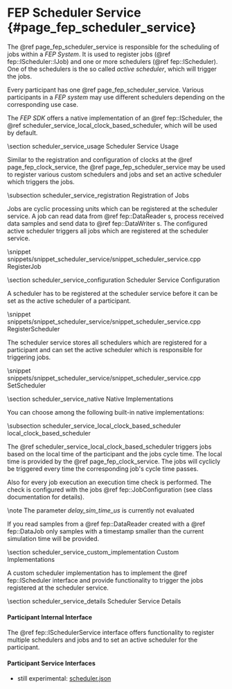 
# FEP Scheduler Service {#page_fep_scheduler_service}

The @ref page_fep_scheduler_service is responsible for the scheduling of jobs within a *FEP System*. It is used to register jobs (@ref fep::IScheduler::IJob) and one or more schedulers (@ref fep::IScheduler). One of the schedulers is the so called *active scheduler*, which will trigger the jobs.

Every participant has one @ref page_fep_scheduler_service. Various participants in a *FEP system* may use different schedulers depending on the corresponding use case. 

The *FEP SDK* offers a native implementation of an @ref fep::IScheduler, the @ref scheduler_service_local_clock_based_scheduler, which will be used by default.

\section scheduler_service_usage Scheduler Service Usage

Similar to the registration and configuration of clocks at the @ref page_fep_clock_service, the @ref page_fep_scheduler_service  may be used to register various custom schedulers and jobs and set an active scheduler which triggers the jobs.

\subsection scheduler_service_registration Registration of Jobs

Jobs are cyclic processing units which can be registered at the scheduler service. A job can read data from @ref fep::DataReader s, process received data samples and send data to @ref fep::DataWriter s. The configured active scheduler triggers all jobs which are registered at the scheduler service.

\snippet snippets/snippet_scheduler_service/snippet_scheduler_service.cpp RegisterJob


\section scheduler_service_configuration Scheduler Service Configuration

A scheduler has to be registered at the scheduler service before it can be set as the active scheduler of a participant.

\snippet snippets/snippet_scheduler_service/snippet_scheduler_service.cpp RegisterScheduler

The scheduler service stores all schedulers which are registered for a participant and can set the active scheduler which is responsible for triggering jobs.

\snippet snippets/snippet_scheduler_service/snippet_scheduler_service.cpp SetScheduler


\section scheduler_service_native Native Implementations

You can choose among the following built-in native implementations:

\subsection scheduler_service_local_clock_based_scheduler local_clock_based_scheduler

The @ref scheduler_service_local_clock_based_scheduler triggers jobs based on the local time of the participant and the jobs cycle time. The local time is provided by the @ref page_fep_clock_service.
The jobs will cyclicly be triggered every time the corresponding job's cycle time passes.

Also for every job execution an execution time check is performed. The check is configured with the jobs @ref fep::JobConfiguration (see class documentation for details).

\note The parameter *delay_sim_time_us* is currently not evaluated

If you read samples from a @ref fep::DataReader created with a @ref fep::DataJob only samples with a timestamp smaller than the current simulation time will be provided.

\section scheduler_service_custom_implementation Custom Implementations

A custom scheduler implementation has to implement the @ref fep::IScheduler interface and provide functionality to trigger the jobs registered at the scheduler service.

\section scheduler_service_details Scheduler Service Details

#### Participant Internal Interface

The @ref fep::ISchedulerService interface offers functionality to register multiple schedulers and jobs and to set an active scheduler for the participant.

#### Participant Service Interfaces 

* still experimental: [scheduler.json](../../include/fep3/rpc_components/scheduler/scheduler.json)